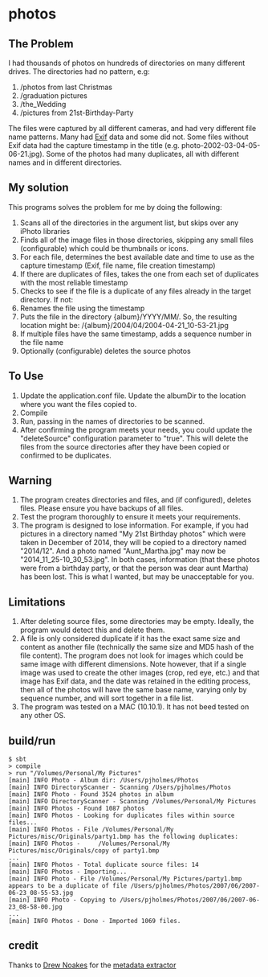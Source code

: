 photos
======

## The Problem

I had thousands of photos on hundreds of directories on many different drives. The directories had no pattern, e.g:

1. /photos from last Christmas
2. /graduation pictures
3. /the_Wedding
4. /pictures from 21st-Birthday-Party

The files were captured by all different cameras, and had very different file name patterns. Many had [Exif](http://en.wikipedia.org/wiki/Exchangeable_image_file_format) data and some did not. Some files without Exif data had the capture timestamp in the title (e.g. photo-2002-03-04-05-06-21.jpg). Some of the photos had many duplicates, all with different names and in different directories.

## My solution

This programs solves the problem for me by doing the following:

1. Scans all of the directories in the argument list, but skips over any iPhoto libraries
2. Finds all of the image files in those directories, skipping any small files (configurable) which could be thumbnails or icons.
3. For each file, determines the best available date and time to use as the capture timestamp (Exif, file name, file creation timestamp)
4. If there are duplicates of files, takes the one from each set of duplicates with the most reliable timestamp
5. Checks to see if the file is a duplicate of any files already in the target directory. If not:
6. Renames the file using the timestamp
7. Puts the file in the directory {album}/YYYY/MM/. So, the resulting location might be: /{album}/2004/04/2004-04-21_10-53-21.jpg
8. If multiple files have the same timestamp, adds a sequence number in the file name
9. Optionally (configurable) deletes the source photos

## To Use
1. Update the application.conf file. Update the albumDir to the location where you want the files copied to.
2. Compile
3. Run, passing in the names of directories to be scanned.
4. After confirming the program meets your needs, you could update the "deleteSource" configuration parameter to "true". This will delete the files from the source directories after they have been copied or confirmed to be duplicates. 

## Warning
1. The program creates directories and files, and (if configured), deletes files. Please ensure you have backups of all files.
2. Test the program thoroughly to ensure it meets your requirements.
3. The program is designed to lose information. For example, if you had pictures in a directory named "My 21st Birthday photos" which were taken in December of 2014, they will be copied to a directory named "2014/12". And a photo named "Aunt_Martha.jpg" may now be "2014_11_25-10_30_53.jpg". In both cases, information (that these photos were from a birthday party, or that the person was dear aunt Martha) has been lost. This is what I wanted, but may be unacceptable for you.

## Limitations
1. After deleting source files, some directories may be empty. Ideally, the program would detect this and delete them.
2. A file is only considered duplicate if it has the exact same size and content as another file (technically the same size and MD5 hash of the file content). The program does not look for images which could be same image with different dimensions. Note however, that if a single image was used to create the other images (crop, red eye, etc.) and that image has Exif data, and the date was retained in the editing process, then all of the photos will have the same base name, varying only by sequence number, and will sort together in a file list.
3. The program was tested on a MAC (10.10.1). It has not beed tested on any other OS.

## build/run

    $ sbt
    > compile
    > run "/Volumes/Personal/My Pictures"
    [main] INFO Photo - Album dir: /Users/pjholmes/Photos
    [main] INFO DirectoryScanner - Scanning /Users/pjholmes/Photos
    [main] INFO Photo - Found 3524 photos in album
    [main] INFO DirectoryScanner - Scanning /Volumes/Personal/My Pictures
    [main] INFO Photos - Found 1087 photos
    [main] INFO Photos - Looking for duplicates files within source files...
    [main] INFO Photos - File /Volumes/Personal/My Pictures/misc/Originals/party1.bmp has the following duplicates:
    [main] INFO Photos -     /Volumes/Personal/My Pictures/misc/Originals/copy of party1.bmp
    ... 
    [main] INFO Photos - Total duplicate source files: 14
    [main] INFO Photos - Importing...
    [main] INFO Photo - File /Volumes/Personal/My Pictures/party1.bmp appears to be a duplicate of file /Users/pjholmes/Photos/2007/06/2007-06-23_08-55-53.jpg
    [main] INFO Photo - Copying to /Users/pjholmes/Photos/2007/06/2007-06-23_08-58-00.jpg
    ...
    [main] INFO Photos - Done - Imported 1069 files.

## credit

Thanks to [Drew Noakes](https://drewnoakes.com/code/exif/) for the [metadata extractor](https://github.com/drewnoakes/metadata-extractor)

